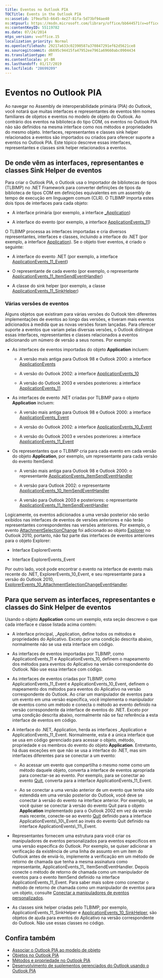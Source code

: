 ```yaml
---
title: Eventos no Outlook PIA
TOCTitle: Events in the Outlook PIA
ms:assetid: 1f9eafb3-6645-4e27-81fa-5d73bf94ae40
ms:mtpsurl: https://msdn.microsoft.com/library/office/bb644571(v=office.15)
ms:contentKeyID: 55119782
ms.date: 07/24/2014
mtps_version: v=office.15
localization_priority: Normal
ms.openlocfilehash: 29217a633c02390587a370847291ef62d5621ce8
ms.sourcegitcommit: d6695c94415fa47952ee7961a69660abc0904434
ms.translationtype: MT
ms.contentlocale: pt-BR
ms.lasthandoff: 01/17/2019
ms.locfileid: "28699209"
---
```

# <a name="events-in-the-outlook-pia"></a>Eventos no Outlook PIA

Ao navegar no Assembly de interoperabilidade primária (PIA) do Outlook, você notará que muitas interfaces e representantes de eventos têm nomes familiares de objetos e eventos no modelo de objeto do Outlook. Ao contrário dos eventos na biblioteca do tipo COM, os eventos no Outlook PIA não são definidos na mesma interface como nos métodos e propriedades do mesmo objeto. Interfaces, representantes e classes sink helper relacionados a eventos são importados ou criados para oferecer suporte a eventos no Outlook PIA. Este tópico descreve essas interfaces, representantes e classes sink helper relacionados a eventos.

## <a name="where-do-the-event-interfaces-delegates-and-sink-helper-classes-come-from"></a>De onde vêm as interfaces, representantes e classes Sink Helper de eventos

Para criar o Outlook PIA, o Outlook usa o Importador de bibliotecas de tipos (TLBIMP) no .NET Framework para converter definições de tipos da biblioteca de tipos COM em definições equivalentes em um assembly de tempo de execução em linguagem comum (CLR). O TLBIMP importa estes dois tipos de interfaces para cada objeto:

  - A interface primária (por exemplo, a interface [\_Application](https://msdn.microsoft.com/library/bb611255\(v=office.15\)))

  - A interface do evento (por exemplo, a interface [ApplicationEvents\_11](https://msdn.microsoft.com/library/bb609229\(v=office.15\)))

O TLBIMP processa as interfaces importadas e cria diversos representantes, interfaces e classes, incluindo a interface do .NET (por exemplo, a interface [Application](https://msdn.microsoft.com/library/bb646615\(v=office.15\))). Se o objeto tiver eventos, é criado o seguinte:

  - A interface do evento .NET (por exemplo, a interface [ApplicationEvents\_11\_Event](https://msdn.microsoft.com/library/bb622725\(v=office.15\)))

  - O representante de cada evento (por exemplo, o representante [ApplicationEvents\_11\_ItemSendEventHandler](https://msdn.microsoft.com/library/bb610818\(v=office.15\)))

  - A classe do sink helper (por exemplo, a classe [ApplicationEvents\_11\_SinkHelper](https://msdn.microsoft.com/library/bb609842\(v=office.15\)))

### <a name="multiple-versions-of-events"></a>Várias versões de eventos

Alguns objetos que existiram para várias versões do Outlook têm diferentes implementações de eventos ao longo das versões, e tiveram mais eventos adicionados à medida que as novas versões foram lançadas. Para oferecer suporte a eventos que variam pelas diversas versões, o Outlook distingue essas interfaces, representantes e classes relacionados a eventos adicionando um número de versão a seus nomes. Por exemplo:

  - As interfaces de eventos importadas do objeto **Application** incluem:
    
      - A versão mais antiga para Outlook 98 e Outlook 2000: a interface [ApplicationEvents](https://msdn.microsoft.com/library/bb644093\(v=office.15\))
    
      - A versão do Outlook 2002: a interface [ApplicationEvents\_10](https://msdn.microsoft.com/library/bb647702\(v=office.15\))
    
      - A versão do Outlook 2003 e versões posteriores: a interface [ApplicationEvents\_11](https://msdn.microsoft.com/library/bb609229\(v=office.15\))

  - As interfaces de evento .NET criadas por TLBIMP para o objeto **Application** incluem:
    
      - A versão mais antiga para Outlook 98 e Outlook 2000: a interface [ApplicationEvents\_Event](https://msdn.microsoft.com/library/bb609380\(v=office.15\))
    
      - A versão do Outlook 2002: a interface [ApplicationEvents\_10\_Event](https://msdn.microsoft.com/library/bb610098\(v=office.15\))
    
      - A versão do Outlook 2003 e versões posteriores: a interface [ApplicationEvents\_11\_Event](https://msdn.microsoft.com/library/bb622725\(v=office.15\))

  - Os representantes que o TLBIMP cria para cada evento em cada versão do objeto **Application**, por exemplo, um representante para cada versão do evento ItemSend:
    
      - A versão mais antiga para Outlook 98 e Outlook 2000: o representante [ApplicationEvents\_ItemSendEventHandler](https://msdn.microsoft.com/library/bb622515\(v=office.15\))
    
      - A versão para Outlook 2002: o representante [ApplicationEvents\_10\_ItemSendEventHandler](https://msdn.microsoft.com/library/bb646436\(v=office.15\))
    
      - A versão para Outlook 2003 e posteriores: o representante [ApplicationEvents\_11\_ItemSendEventHandler](https://msdn.microsoft.com/library/bb610818\(v=office.15\))

Logicamente, os eventos adicionados a uma versão posterior não serão exibidos nas interfaces de eventos de versões anteriores e não terão representantes correspondentes nas versões anteriores. Por exemplo, o evento [AttachmentSelectionChange](https://msdn.microsoft.com/library/ff184926\(v=office.15\)) foi adicionado ao objeto [Explorer](https://msdn.microsoft.com/library/bb623678\(v=office.15\)) no Outlook 2010, portanto, não faz parte das interfaces de eventos anteriores para o objeto Explorer:

  - Interface ExplorerEvents

  - Interface ExplorerEvents\_Event

Por outro lado, você pode encontrar o evento na interface de evento mais recente do .NET, ExplorerEvents\_10\_Event, e seu representante para a versão do Outlook 2010, [ExplorerEvents\_10\_AttachmentSelectionChangeEventHandler](https://msdn.microsoft.com/library/ff185177\(v=office.15\)).

## <a name="what-the-event-interfaces-delegates-and-sink-helper-classes-are-for"></a>Para que servem as interfaces, representantes e classes do Sink Helper de eventos

Usando o objeto **Application** como um exemplo, esta seção descreve o que cada interface e classe listada acima contém:

  - A interface principal, \_Application, define todos os métodos e propriedades do Aplicativo. Exceto por uma condição descrita abaixo, normalmente não se usa esta interface em código.

  - As interfaces de eventos importadas por TLBIMP, como ApplicationEvents\_11 e ApplicationEvents\_10, definem o mapeamento dos métodos para eventos do Aplicativo na versão correspondente do Outlook. Não use essa interface com código.

  - As interfaces de eventos criadas por TLBIMP, como ApplicationEvents\_11\_Event e ApplicationEvents\_10\_Event, definem o mapeamento dos métodos para eventos do Aplicativo na versão correspondente do Outlook. Ao criar um manipulador de eventos para um evento em uma versão específica, você implementa o manipulador de eventos como um método e conecta o método ao evento definido na versão correspondente da interface de eventos do .NET. Exceto por uma condição descrita abaixo, normalmente não se faz referência a esta interface de eventos em código.

  - A interface do .NET, Application, herda as interfaces \_Application e ApplicationEvents\_11\_Event. Normalmente, esta é a única interface que se usa em código gerenciado para acessar o objeto, método, propriedade e os membros do evento do objeto **Application**. Entretanto, há duas exceções em que não se usa a interface do .NET, mas sim interfaces diferentes para se conectar a um evento:
    
      - Ao acessar um evento que compartilha o mesmo nome como um método daquele objeto, converta a interface de eventos apropriada para conectar-se ao evento. Por exemplo, para se conectar ao evento [Quit](https://msdn.microsoft.com/library/bb622595\(v=office.15\)), converta para a interface ApplicationEvents\_11\_Event.
    
      - Ao se conectar a uma versão anterior de um evento que tenha sido estendida em uma versão posterior do Outlook, você deve se conectar à versão do evento na interface anterior. Por exemplo, se você quiser se conectar à versão do evento Quit para o objeto **Application** implementado para o Outlook 2002 em vez da versão mais recente, conecte-se ao evento [Quit](https://msdn.microsoft.com/library/bb609660\(v=office.15\)) definido para a interface ApplicationEvents\_10\_Event ao invés do evento Quit definido na interface ApplicationEvents\_11\_Event.

  - Representantes fornecem uma estrutura para você criar os manipuladores de eventos personalizados para eventos específicos em uma versão específica do Outlook. Por exemplo, se quiser adicionar a verificação da existência de uma linha de assunto em um item do Outlook antes de enviá-lo, implemente a verificação em um método de retorno de chamada que tenha a mesma assinatura como representante, ApplicationEvents\_11\_ ItemSendEventHandler. Depois conecte o método de retorno de chamada como um manipulador de eventos para o evento ItemSend definido na interface ApplicationEvents\_11\_Event. Para saber mais sobre como conectar o método de retorno de chamada como um manipulador de eventos para um objeto, consulte [Conectar a manipuladores de eventos personalizados](connecting-to-custom-event-handlers.md).

  - As classes sink helper criadas pelo TLBIMP, por exemplo, ApplicationEvents\_11\_SinkHelper e [ApplicationEvents\_10\_SinkHelper](https://msdn.microsoft.com/library/bb644070\(v=office.15\)), são objetos de ajuda para eventos do Aplicativo na versão correspondente do Outlook. Não use essas classes no código.

## <a name="see-also"></a>Confira também

- [Associar o Outlook PIA ao modelo de objeto](relating-the-outlook-pia-with-the-object-model.md)
- [Objetos no Outlook PIA](objects-in-the-outlook-pia.md)
- [Métodos e propriedade no Outlook PIA](methods-and-properties-in-the-outlook-pia.md)
- [Desenvolvimento de suplementos gerenciados do Outlook usando o Outlook PIA](developing-managed-outlook-add-ins-using-the-outlook-pia.md)

